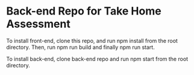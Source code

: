# Back-end Repo for Take Home Assessment

To install front-end, clone this repo, and run npm install from the root directory. Then, run npm run build and finally npm run start. 

To install back-end, clone back-end repo and run npm start from the root directory. 
